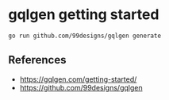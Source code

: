 # gqlgen getting started

`go run github.com/99designs/gqlgen generate`


## References
- https://gqlgen.com/getting-started/
- https://github.com/99designs/gqlgen